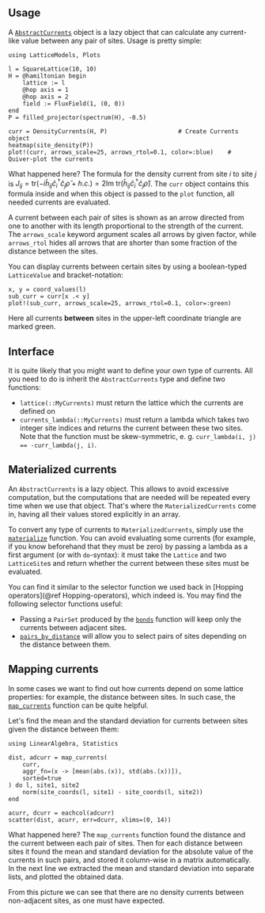 ## Usage

A [`AbstractCurrents`](@ref) object is a lazy object that can calculate any current-like value between any pair of sites. 
Usage is pretty simple:

```@setup env
using LatticeModels, Plots
```

```@example env
l = SquareLattice(10, 10)
H = @hamiltonian begin   
    lattice := l
    @hop axis = 1
    @hop axis = 2
    field := FluxField(1, (0, 0))
end
P = filled_projector(spectrum(H), -0.5)

curr = DensityCurrents(H, P)                    # Create Currents object
heatmap(site_density(P))
plot!(curr, arrows_scale=25, arrows_rtol=0.1, color=:blue)    # Quiver-plot the currents
```

What happened here? The formula for the density current from site $i$ to site $j$ is $J_{ij} = \text{tr}(-i \hat{h}_{ij} \hat{c}^\dagger_i \hat{c}_j \hat{\rho} + h. c.) = 2 \text{Im tr}(\hat{h}_{ij} \hat{c}^\dagger_i \hat{c}_j \hat{\rho})$. 
The `curr` object contains this formula inside and when this object is passed to the `plot` function, all needed currents are evaluated.

A current between each pair of sites is shown as an arrow directed from one to another with its length proportional to the strength of the current. The `arrows_scale` keyword argument scales all arrows by given factor, while `arrows_rtol` hides all arrows that are shorter than some fraction of the distance between the sites.

You can display currents between certain sites by using a boolean-typed `LatticeValue` and bracket-notation:

```@example env
x, y = coord_values(l)
sub_curr = curr[x .< y]
plot!(sub_curr, arrows_scale=25, arrows_rtol=0.1, color=:green)
```

Here all currents **between** sites in the upper-left coordinate triangle are marked green.

## Interface

It is quite likely that you might want to define your own type of currents. All you need to do is inherit the `AbstractCurrents` type and define two functions:

- `lattice(::MyCurrents)` must return the lattice which the currents are defined on
- `currents_lambda(::MyCurrents)` must return a lambda which takes two integer site indices and returns the current between these two sites. Note that the function must be skew-symmetric, e. g. `curr_lambda(i, j) == -curr_lambda(j, i)`.

## Materialized currents

An `AbstractCurrents` is a lazy object. This allows to avoid excessive computation, but the computations that are needed will be repeated every time when we use that object. That's where the `MaterializedCurrents` come in, having all their values stored explicitly in an array.

To convert any type of currents to `MaterializedCurrents`, simply use the [`materialize`](@ref) function. You can avoid evaluating some currents (for example, if you know beforehand that they must be zero) by passing a lambda as a first argument (or with `do`-syntax): it must take the `Lattice` and two `LatticeSite`s and return whether the current between these sites must be evaluated.

You can find it similar to the selector function we used back in [Hopping operators](@ref Hopping-operators), which indeed is.
You may find the following selector functions useful:

- Passing a `PairSet` produced by the [`bonds`](@ref) function will keep only the currents between adjacent sites.
- [`pairs_by_distance`](@ref) will allow you to select pairs of sites depending on the distance between them. 

## Mapping currents

In some cases we want to find out how currents depend on some lattice properties: for example, the distance between sites.
In such case, the [`map_currents`](@ref) function can be quite helpful.

Let's find the mean and the standard deviation for currents between sites given the distance between them:

```@example env
using LinearAlgebra, Statistics

dist, adcurr = map_currents(
    curr, 
    aggr_fn=(x -> [mean(abs.(x)), std(abs.(x))]),
    sorted=true
) do l, site1, site2
    norm(site_coords(l, site1) - site_coords(l, site2))
end

acurr, dcurr = eachcol(adcurr)
scatter(dist, acurr, err=dcurr, xlims=(0, 14))
```

What happened here? The `map_currents` function found the distance and the current between each pair of sites. Then for each distance between sites it found the mean and standard deviation for the absolute value of the currents in such pairs, and stored it column-wise in a matrix automatically.
In the next line we extracted the mean and standard deviation into separate lists, and plotted the obtained data.

From this picture we can see that there are no density currents between non-adjacent sites, as one must have expected.